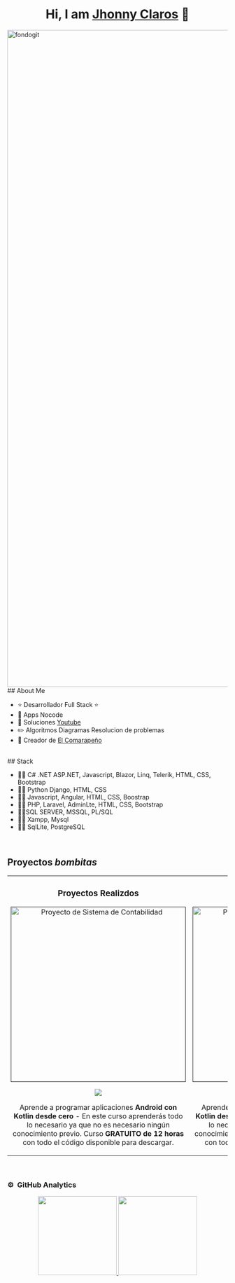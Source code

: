 <div align="center">
  <h1 align="center">Hi, I am <a href="">Jhonny Claros</a> 👋</h1>
</div>
<img src="https://i.ibb.co/S786g7F/fondogit.png" alt="fondogit" border="0" width="1500px"/>
<br>
## About Me

- ⭐ Desarrollador Full Stack ⭐
- 📲 Apps Nocode
- 🎥 Soluciones [Youtube](https://www.youtube.com/@IA-INTERNET-2023?sub_confirmation=1)
- ✏️ Algoritmos Diagramas Resolucion de problemas
- 📗 Creador de [El Comarapeño](https://academia-kaled.web.app/)
<br>
## Stack

- 🧑‍💻 C# .NET ASP.NET, Javascript, Blazor, Linq, Telerik, HTML, CSS, Bootstrap
- 👨‍💻 Python Django, HTML, CSS 
- 🧑‍💻 Javascript, Angular, HTML, CSS, Boostrap
- 👨‍💻 PHP, Laravel, AdminLte, HTML, CSS, Bootstrap 
- 👨‍💻SQL SERVER, MSSQL, PL/SQL 
- 👨‍💻 Xampp, Mysql
- 👨‍💻 SqlLite, PostgreSQL

<br>

## Proyectos _bombitas_

<table>
  <tr>
    <td width="40%">
      <h3 align="center">Proyectos Realizdos </h3>
      <div align="center">
        <a <img src="https://i.ibb.co/jr06BWS/sistema-contabilidad.png" alt="sistema-contabilidad" border="0" /></a>
        <a href="" https://github.com/Programming-V22/Sistema_Contabilidad" target="_blank">
          <img src="https://i.ibb.co/jr06BWS/sistema-contabilidad.png" width="400"
            alt="Proyecto de Sistema de Contabilidad">
        </a>
        <p>
          <a href="https://github.com/Programming-V22/Sistema_Contabilidad" target="_blank">
            <img src="https://img.shields.io/badge/CÓDIGO-ff9?style=for-the-badge&logo=github&logoColor=black">
          </a>
        </p>
        <p>Aprende a programar aplicaciones <strong>Android con Kotlin desde cero</strong> - En este curso aprenderás
          todo lo necesario ya que no es necesario ningún conocimiento previo. Curso <strong>GRATUITO de 12
            horas</strong> con todo el código disponible para descargar.</p>
      </div>
    </td>
    <td width="40%">
      <h3 align="center">Proyectos Realizdos </h3>
      <div align="center">
        <a <img src="https://i.ibb.co/jr06BWS/sistema-contabilidad.png" alt="sistema-contabilidad" border="0" /></a>
        <a href="" https://github.com/Programming-V22/Sistema_Contabilidad" target="_blank">
          <img src="https://i.ibb.co/jr06BWS/sistema-contabilidad.png" width="400"
            alt="Proyecto de Sistema de Contabilidad">
        </a>
        <p>
          <a href="https://github.com/Programming-V22/Sistema_Contabilidad" target="_blank">
            <img src="https://img.shields.io/badge/CÓDIGO-ff9?style=for-the-badge&logo=github&logoColor=black">
          </a>
        </p>
        <p>Aprende a programar aplicaciones <strong>Android con Kotlin desde cero</strong> - En este curso aprenderás
          todo lo necesario ya que no es necesario ningún conocimiento previo. Curso <strong>GRATUITO de 12
            horas</strong> con todo el código disponible para descargar.</p>
      </div>
    </td>
  </tr>
</table>
<br>

### ⚙️ &nbsp;GitHub Analytics

<p align="center">
  <a href="https://github.com/ArisGuimera">
    <img height="180em"
      src="https://github-readme-stats-eight-theta.vercel.app/api?username=ArisGuimera&show_icons=true&theme=algolia&include_all_commits=true&count_private=true" />
    <img height="180em"
      src="https://github-readme-stats-eight-theta.vercel.app/api/top-langs/?username=ArisGuimera&layout=compact&langs_count=8&theme=algolia" />
  </a>
</p>
